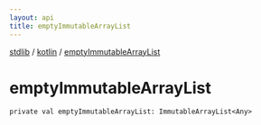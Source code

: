 ```yaml
---
layout: api
title: emptyImmutableArrayList
---
```

[stdlib](../index.md) / [kotlin](index.md) / [emptyImmutableArrayList](emptyImmutableArrayList.md)

# emptyImmutableArrayList

```
private val emptyImmutableArrayList: ImmutableArrayList<Any>
```
